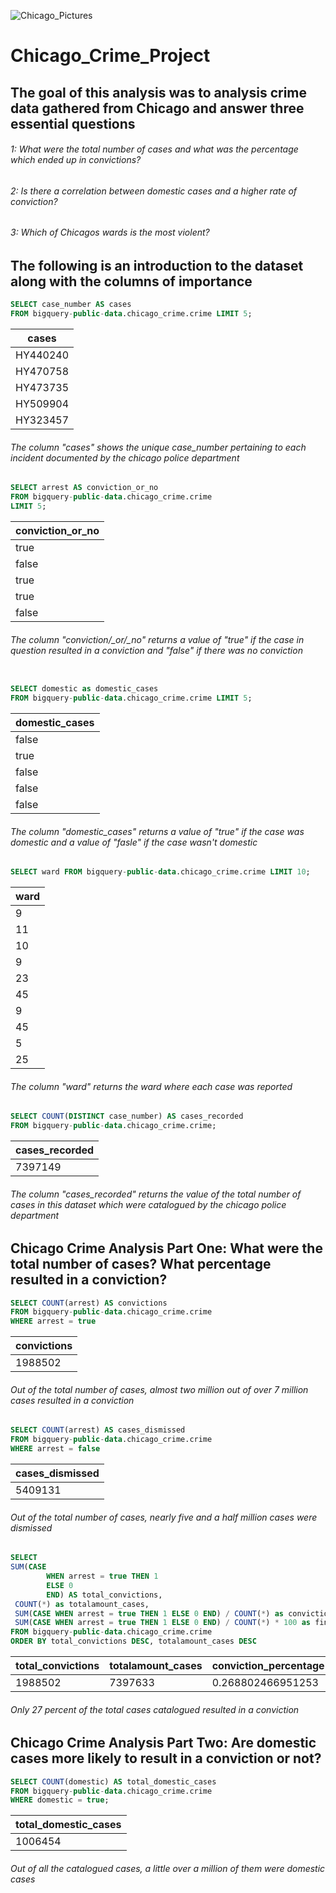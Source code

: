 
![Chicago_Pictures](https://user-images.githubusercontent.com/85455439/133498473-b822f98a-ecca-49bb-9f9b-f5cb7d12ef18.jpg)


# Chicago_Crime_Project # 

## The goal of this analysis was to analysis crime data gathered from Chicago and answer three essential questions ##

###### 1: What were the total number of cases and what was the percentage which ended up in convictions? ######

###### 2: Is there a correlation between domestic cases and a higher rate of conviction? ###### 

###### 3: Which of Chicagos wards is the most violent? ###### 


## The following is an introduction to the dataset along with the columns of importance ## 

```sql 
SELECT case_number AS cases 
FROM bigquery-public-data.chicago_crime.crime LIMIT 5;
```
| cases    |
| -------- |
| HY440240 |
| HY470758 |
| HY473735 |
| HY509904 |
| HY323457 |


###### The column "cases" shows the unique case_number pertaining to each incident documented by the chicago police department ######



```sql
SELECT arrest AS conviction_or_no 
FROM bigquery-public-data.chicago_crime.crime
LIMIT 5; 
```
| conviction\_or\_no |
| ------------------ |
| true               |
| false              |
| true               |
| true               |
| false              |

###### The column "conviction/_or/_no" returns a value of "true" if the case in question resulted in a conviction and "false" if there was no conviction #######


```sql 

SELECT domestic as domestic_cases 
FROM bigquery-public-data.chicago_crime.crime LIMIT 5; 
```
| domestic\_cases |
| --------------- |
| false           |
| true            |
| false           |
| false           |
| false           |
###### The column "domestic\_cases" returns a value of "true" if the case was domestic and a value of "fasle" if the case wasn't domestic ######


```sql
SELECT ward FROM bigquery-public-data.chicago_crime.crime LIMIT 10; 
```
| ward |
| ---- |
| 9    |
| 11   |
| 10   |
| 9    |
| 23   |
| 45   |
| 9    |
| 45   |
| 5    |
| 25   |
###### The column "ward" returns the ward where each case was reported ######


```sql 
SELECT COUNT(DISTINCT case_number) AS cases_recorded 
FROM bigquery-public-data.chicago_crime.crime; 
``` 
| cases\_recorded |
| --------------- |
| 7397149         |
###### The column "cases_recorded" returns the value of the total number of cases in this dataset which were catalogued by the chicago police department ######


## Chicago Crime Analysis Part One: What were the total number of cases? What percentage resulted in a conviction? ## 

```sql 
SELECT COUNT(arrest) AS convictions 
FROM bigquery-public-data.chicago_crime.crime
WHERE arrest = true
```
| convictions |
| ----------- |
| 1988502     |
###### Out of the total number of cases, almost two million out of over 7 million cases resulted in a conviction ######


```sql
SELECT COUNT(arrest) AS cases_dismissed 
FROM bigquery-public-data.chicago_crime.crime
WHERE arrest = false 
```
| cases\_dismissed |
| ---------------- |
| 5409131          |
###### Out of the total number of cases, nearly five and a half million cases were dismissed ###### 

```sql
SELECT 
SUM(CASE
        WHEN arrest = true THEN 1
        ELSE 0
        END) AS total_convictions, 
 COUNT(*) as totalamount_cases, 
 SUM(CASE WHEN arrest = true THEN 1 ELSE 0 END) / COUNT(*) as conviction_percentage,  
 SUM(CASE WHEN arrest = true THEN 1 ELSE 0 END) / COUNT(*) * 100 as final_convictionpercentage
FROM bigquery-public-data.chicago_crime.crime  
ORDER BY total_convictions DESC, totalamount_cases DESC 
```
| total\_convictions | totalamount\_cases | conviction\_percentage | final\_convictionpercentage |
| ------------------ | ------------------ | ---------------------- | --------------------------- |
| 1988502            | 7397633            | 0.268802466951253      | 26.8802466951253            |
###### Only 27 percent of the total cases catalogued resulted in a conviction ######


## Chicago Crime Analysis Part Two: Are domestic cases more likely to result in a conviction or not? ## 

```sql
SELECT COUNT(domestic) AS total_domestic_cases 
FROM bigquery-public-data.chicago_crime.crime
WHERE domestic = true;
```
| total\_domestic\_cases |
| ---------------------- |
| 1006454                |
###### Out of all the catalogued cases, a little over a million of them were domestic cases ######

